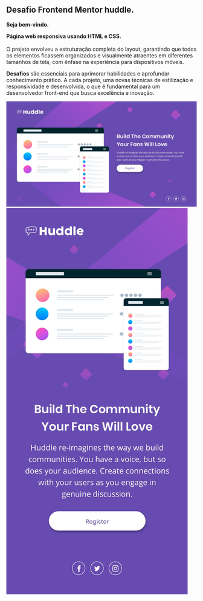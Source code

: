 
## Desafio Frontend Mentor huddle.

**Seja bem-vindo.**

**Página web responsiva usando HTML e CSS.** <br><br>
 O projeto envolveu a estruturação completa do layout, garantindo que todos os elementos ficassem organizados e visualmente atraentes em diferentes tamanhos de tela, com ênfase na experiência para dispositivos móveis.

**Desafios** são essenciais para aprimorar habilidades e aprofundar conhecimento prático. A cada projeto, uma novas técnicas de estilização e responsividade e desenvolvida, o que é fundamental para um desenvolvedor front-end que busca excelência e inovação.

<img src="./src/design/desktop-design.jpg" alt="Prévias destop">
<img src="./src/design/mobile-design.jpg" alt="Prévias mobile">
